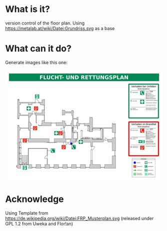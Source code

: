 # What is it?
version control of the floor plan. Using https://metalab.at/wiki/Datei:Grundriss.svg as a base

# What can it do?

Generate images like this one:

![Flucht- und Rettungsplan](rettungsplan.png)


# Acknowledge
Using Template from https://de.wikipedia.org/wiki/Datei:FRP_Musterplan.svg (released under GPL 1.2 from Uweka and Flor!an)
